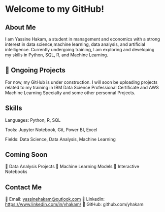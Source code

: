 #  Welcome to my GitHub!

## About Me

I am Yassine Hakam, a student in management and economics with a strong interest in data science,machine learning, data analysis, and artificial intelligence. Currently undergoing training, I am exploring and developing my skills in Python, SQL, R, and Machine Learning.

## 🚀 Ongoing Projects

For now, my GitHub is under construction. I will soon be uploading projects related to my training in IBM Data Science Professional Certificate and AWS Machine Learning Specialty and some other personnal Projects.

##  Skills

Languages: Python, R, SQL

Tools: Jupyter Notebook, Git, Power BI, Excel

Fields: Data Science, Data Analysis, Machine Learning

## Coming Soon

🔹 Data Analysis Projects 🔹 Machine Learning Models 🔹 Interactive Notebooks 

## Contact Me

📧 Email: yassinehakam@outlook.com 🔗 LinkedIn: https://www.linkedin.com/in/yhakam/ 🔗 GitHub: github.com/yhakam
